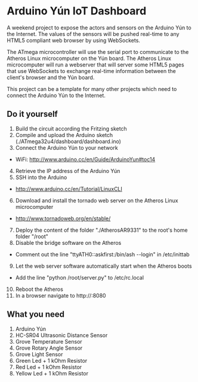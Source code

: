 # Arduino Yún IoT Dashboard

A weekend project to expose the actors and sensors on the Arduino Yún to the Internet. The values of the sensors will be pushed real-time to any HTML5 compliant web browser by using WebSockets.

The ATmega microcontroller will use the serial port to communicate to the Atheros Linux microcomputer on the Yún board. The Atheros Linux microcomputer will run a webserver that will server some HTML5 pages that use WebSockets to exchange real-time information between the client's browser and the Yún board. 

This project can be a template for many other projects which need to connect the Arduino Yún to the Internet.

## Do it yourself

1. Build the circuit according the Fritzing sketch
2. Compile and upload the Arduino sketch (./ATmega32u4/dashboard/dashboard.ino)
3. Connect the Arduino Yún to your network 
  * WiFi: http://www.arduino.cc/en/Guide/ArduinoYun#toc14
4. Retrieve the IP address of the Arduino Yún
5. SSH into the Arduino 
  * http://www.arduino.cc/en/Tutorial/LinuxCLI
6. Download and install the tornado web server on the Atheros Linux microcomputer
  * http://www.tornadoweb.org/en/stable/
7. Deploy the content of the folder "./AtherosAR9331" to the root's home folder "/root"
8. Disable the bridge software on the Atheros
  * Comment out the line "ttyATH0::askfirst:/bin/ash --login" in /etc/inittab
9. Let the web server software automatically start when the Atheros boots
  * Add the line "python /root/server.py" to /etc/rc.local
10. Reboot the Atheros
11. In a browser navigate to http://<the ip address of your yun>:8080

## What you need

1. Arduino Yún
2. HC-SR04 Ultrasonic Distance Sensor
3. Grove Temperature Sensor
4. Grove Rotary Angle Sensor
5. Grove Light Sensor
3. Green Led + 1 kOhm Resistor
4. Red Led + 1 kOhm Resistor
5. Yellow Led + 1 kOhm Resistor
